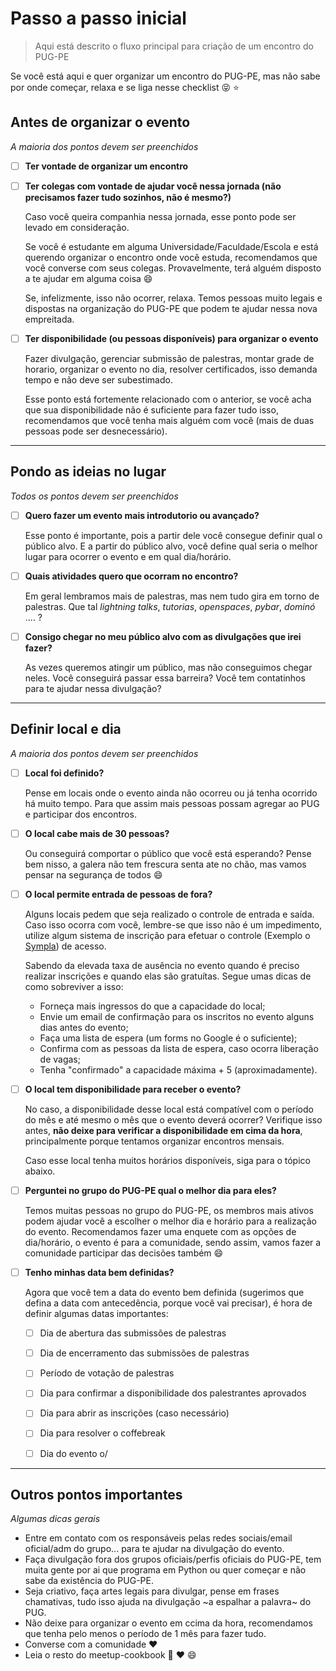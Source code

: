 # Passo a passo inicial
> Aqui está descrito o fluxo principal para criação de um encontro do PUG-PE

Se você está aqui e quer organizar um encontro do PUG-PE, mas não sabe por onde começar, relaxa e se liga nesse checklist :stuck_out_tongue_closed_eyes: :star:


## Antes de organizar o evento
*A maioria dos pontos devem ser preenchidos*


- [ ] **Ter vontade de organizar um encontro**
- [ ] **Ter colegas com vontade de ajudar você nessa jornada (não precisamos fazer tudo sozinhos, não é mesmo?)**
  
  Caso você queira companhia nessa jornada, esse ponto pode ser levado em consideração.
  
  Se você é estudante em alguma Universidade/Faculdade/Escola e está querendo organizar o encontro onde você estuda, recomendamos que você converse com seus colegas. Provavelmente, terá alguém disposto a te ajudar em alguma coisa :smile: 
  
  Se, infelizmente, isso não ocorrer, relaxa. Temos pessoas muito legais e dispostas na organização do PUG-PE que podem te ajudar nessa nova empreitada. 
  
- [ ] **Ter disponibilidade (ou pessoas disponíveis) para organizar o evento**
  
  Fazer divulgação, gerenciar submissão de palestras, montar grade de horario, organizar o evento no dia, resolver certificados, isso demanda tempo e não deve ser subestimado.
  
  Esse ponto está fortemente relacionado com o anterior, se você acha que sua disponibilidade não é suficiente para fazer tudo isso, recomendamos que você tenha mais alguém com você (mais de duas pessoas pode ser desnecessário). 
  

---

## Pondo as ideias no lugar
*Todos os pontos devem ser preenchidos*


- [ ] **Quero fazer um evento mais introdutorio ou avançado?**
  
  Esse ponto é importante, pois a partir dele você consegue definir qual o público alvo. E a partir do público alvo, você define qual seria o melhor lugar para ocorrer o evento e em qual dia/horário. 

- [ ] **Quais atividades quero que ocorram no encontro?**
  
  Em geral lembramos mais de palestras, mas nem tudo gira em torno de palestras. Que tal *lightning talks*, *tutorias*, *openspaces*, *pybar*, *dominó* .... ?

- [ ] **Consigo chegar no meu público alvo com as divulgações que irei fazer?**

  As vezes queremos atingir um público, mas não conseguimos chegar neles. Você conseguirá passar essa barreira? Você tem contatinhos para te ajudar nessa divulgação?


--- 

## Definir local e dia
*A maioria dos pontos devem ser preenchidos*

- [ ] **Local foi definido?**
  
  Pense em locais onde o evento ainda não ocorreu ou já tenha ocorrido há muito tempo. Para que assim mais pessoas possam agregar ao PUG e participar dos encontros.
  
- [ ] **O local cabe mais de 30 pessoas?**
  
  Ou conseguirá comportar o público que você está esperando? Pense bem nisso, a galera não tem frescura senta ate no chão, mas vamos pensar na segurança de todos :smile:

- [ ] **O local permite entrada de pessoas de fora?**
  
  Alguns locais pedem que seja realizado o controle de entrada e saída. Caso isso ocorra com você, lembre-se que isso não é um impedimento, utilize algum sistema de inscrição para efetuar o controle (Exemplo o [Sympla](https://www.sympla.com.br/)) de acesso.
  
  Sabendo da elevada taxa de ausência no evento quando é preciso realizar inscrições e quando elas são gratuítas. Segue umas dicas de como sobreviver a isso: 
  
  - Forneça mais ingressos do que a capacidade do local;
  - Envie um email de confirmação para os inscritos no evento alguns dias antes do evento;
  - Faça uma lista de espera (um forms no Google é o suficiente);
  - Confirma com as pessoas da lista de espera, caso ocorra liberação de vagas;
  - Tenha "confirmado" a capacidade máxima + 5 (aproximadamente). 
  
- [ ] **O local tem disponibilidade para receber o evento?**
  
  No caso, a disponibilidade desse local está compatível com o período do mês e até mesmo o mês que o evento deverá ocorrer? Verifique isso antes, **não deixe para verificar a disponibilidade em cima da hora**, principalmente porque tentamos organizar encontros mensais.
  
  Caso esse local tenha muitos horários disponíveis, siga para o tópico abaixo.

- [ ] **Perguntei no grupo do PUG-PE qual o melhor dia para eles?**
  
  Temos muitas pessoas no grupo do PUG-PE, os membros mais ativos podem ajudar você a escolher o melhor dia e horário para a realização do evento. Recomendamos fazer uma enquete com as opções de dia/horário, o evento é para a comunidade, sendo assim, vamos fazer a comunidade participar das decisões também :smile: 
  
- [ ] **Tenho minhas data bem definidas?**

  Agora que você tem a data do evento bem definida (sugerimos que defina a data com antecedência, porque você vai precisar), é hora de definir algumas datas importantes:
    - [ ] Dia de abertura das submissões de palestras
    - [ ] Dia de encerramento das submissões de palestras
    - [ ] Período de votação de palestras
    - [ ] Dia para confirmar a disponibilidade dos palestrantes aprovados
    - [ ] Dia para abrir as inscrições (caso necessário)
    - [ ] Dia para resolver o coffebreak
    - [ ] Dia do evento o/


----

## Outros pontos importantes
*Algumas dicas gerais*

- Entre em contato com os responsáveis pelas redes sociais/email oficial/adm do grupo... para te ajudar na divulgação do evento.
- Faça divulgação fora dos grupos oficiais/perfis oficiais do PUG-PE, tem muita gente por ai que programa em Python ou quer começar e não sabe da existência do PUG-PE.
- Seja criativo, faça artes legais para divulgar, pense em frases chamativas, tudo isso ajuda na divulgação ~a espalhar a palavra~ do PUG.
- Não deixe para organizar o evento em ccima da hora, recomendamos que tenha pelo menos o período de 1 mês para fazer tudo.
- Converse com a comunidade :heart:
- Leia o resto do meetup-cookbook :yellow_heart: :heart: :smile:


  
